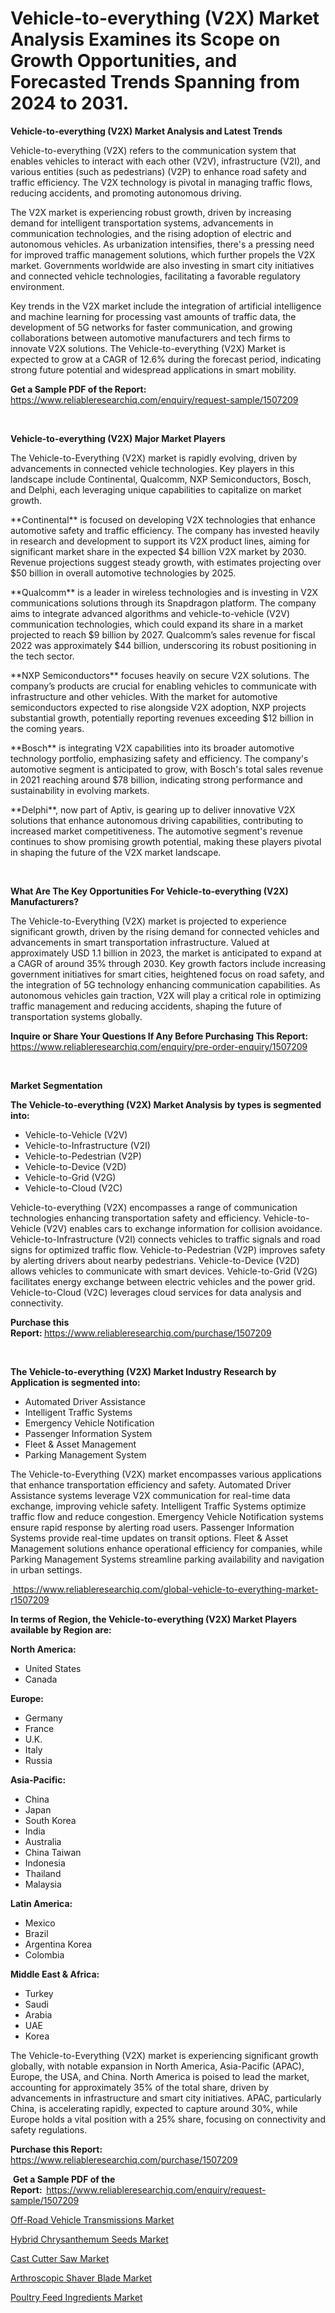 <p><h1>Vehicle-to-everything (V2X) Market Analysis Examines its Scope on Growth Opportunities, and Forecasted Trends Spanning from 2024 to 2031.</h1></p><p><strong>Vehicle-to-everything (V2X) Market Analysis and Latest Trends</strong></p>
<p><p>Vehicle-to-everything (V2X) refers to the communication system that enables vehicles to interact with each other (V2V), infrastructure (V2I), and various entities (such as pedestrians) (V2P) to enhance road safety and traffic efficiency. The V2X technology is pivotal in managing traffic flows, reducing accidents, and promoting autonomous driving.</p><p>The V2X market is experiencing robust growth, driven by increasing demand for intelligent transportation systems, advancements in communication technologies, and the rising adoption of electric and autonomous vehicles. As urbanization intensifies, there's a pressing need for improved traffic management solutions, which further propels the V2X market. Governments worldwide are also investing in smart city initiatives and connected vehicle technologies, facilitating a favorable regulatory environment.</p><p>Key trends in the V2X market include the integration of artificial intelligence and machine learning for processing vast amounts of traffic data, the development of 5G networks for faster communication, and growing collaborations between automotive manufacturers and tech firms to innovate V2X solutions. The Vehicle-to-everything (V2X) Market is expected to grow at a CAGR of 12.6% during the forecast period, indicating strong future potential and widespread applications in smart mobility.</p></p>
<p><strong>Get a Sample PDF of the Report:&nbsp;</strong> <a href="https://www.reliableresearchiq.com/enquiry/request-sample/1507209?utm_campaign=1141&utm_medium=2&utm_source=Github&utm_content=ia&utm_term=03112024&utm_id=vehicle-to-everything-v2x">https://www.reliableresearchiq.com/enquiry/request-sample/1507209</a></p>
<p>&nbsp;</p>
<p><strong>Vehicle-to-everything (V2X) Major Market Players</strong></p>
<p><p>The Vehicle-to-Everything (V2X) market is rapidly evolving, driven by advancements in connected vehicle technologies. Key players in this landscape include Continental, Qualcomm, NXP Semiconductors, Bosch, and Delphi, each leveraging unique capabilities to capitalize on market growth.</p><p>**Continental** is focused on developing V2X technologies that enhance automotive safety and traffic efficiency. The company has invested heavily in research and development to support its V2X product lines, aiming for significant market share in the expected $4 billion V2X market by 2030. Revenue projections suggest steady growth, with estimates projecting over $50 billion in overall automotive technologies by 2025.</p><p>**Qualcomm** is a leader in wireless technologies and is investing in V2X communications solutions through its Snapdragon platform. The company aims to integrate advanced algorithms and vehicle-to-vehicle (V2V) communication technologies, which could expand its share in a market projected to reach $9 billion by 2027. Qualcomm’s sales revenue for fiscal 2022 was approximately $44 billion, underscoring its robust positioning in the tech sector.</p><p>**NXP Semiconductors** focuses heavily on secure V2X solutions. The company’s products are crucial for enabling vehicles to communicate with infrastructure and other vehicles. With the market for automotive semiconductors expected to rise alongside V2X adoption, NXP projects substantial growth, potentially reporting revenues exceeding $12 billion in the coming years.</p><p>**Bosch** is integrating V2X capabilities into its broader automotive technology portfolio, emphasizing safety and efficiency. The company's automotive segment is anticipated to grow, with Bosch's total sales revenue in 2021 reaching around $78 billion, indicating strong performance and sustainability in evolving markets.</p><p>**Delphi**, now part of Aptiv, is gearing up to deliver innovative V2X solutions that enhance autonomous driving capabilities, contributing to increased market competitiveness. The automotive segment's revenue continues to show promising growth potential, making these players pivotal in shaping the future of the V2X market landscape.</p></p>
<p>&nbsp;</p>
<p><strong>What Are The Key Opportunities For Vehicle-to-everything (V2X) Manufacturers?</strong></p>
<p><p>The Vehicle-to-Everything (V2X) market is projected to experience significant growth, driven by the rising demand for connected vehicles and advancements in smart transportation infrastructure. Valued at approximately USD 1.1 billion in 2023, the market is anticipated to expand at a CAGR of around 35% through 2030. Key growth factors include increasing government initiatives for smart cities, heightened focus on road safety, and the integration of 5G technology enhancing communication capabilities. As autonomous vehicles gain traction, V2X will play a critical role in optimizing traffic management and reducing accidents, shaping the future of transportation systems globally.</p></p>
<p><strong>Inquire or Share Your Questions If Any Before Purchasing This Report:</strong> <a href="https://www.reliableresearchiq.com/enquiry/pre-order-enquiry/1507209?utm_campaign=1141&utm_medium=2&utm_source=Github&utm_content=ia&utm_term=03112024&utm_id=vehicle-to-everything-v2x">https://www.reliableresearchiq.com/enquiry/pre-order-enquiry/1507209</a></p>
<p>&nbsp;</p>
<p><strong>Market Segmentation</strong></p>
<p><strong>The Vehicle-to-everything (V2X) Market Analysis by types is segmented into:</strong></p>
<p><ul><li>Vehicle-to-Vehicle (V2V)</li><li>Vehicle-to-Infrastructure (V2I)</li><li>Vehicle-to-Pedestrian (V2P)</li><li>Vehicle-to-Device (V2D)</li><li>Vehicle-to-Grid (V2G)</li><li>Vehicle-to-Cloud (V2C)</li></ul></p>
<p><p>Vehicle-to-everything (V2X) encompasses a range of communication technologies enhancing transportation safety and efficiency. Vehicle-to-Vehicle (V2V) enables cars to exchange information for collision avoidance. Vehicle-to-Infrastructure (V2I) connects vehicles to traffic signals and road signs for optimized traffic flow. Vehicle-to-Pedestrian (V2P) improves safety by alerting drivers about nearby pedestrians. Vehicle-to-Device (V2D) allows vehicles to communicate with smart devices. Vehicle-to-Grid (V2G) facilitates energy exchange between electric vehicles and the power grid. Vehicle-to-Cloud (V2C) leverages cloud services for data analysis and connectivity.</p></p>
<p><strong>Purchase this Report:&nbsp;</strong><a href="https://www.reliableresearchiq.com/purchase/1507209?utm_campaign=1141&utm_medium=2&utm_source=Github&utm_content=ia&utm_term=03112024&utm_id=vehicle-to-everything-v2x">https://www.reliableresearchiq.com/purchase/1507209</a></p>
<p>&nbsp;</p>
<p><strong>The Vehicle-to-everything (V2X) Market Industry Research by Application is segmented into:</strong></p>
<p><ul><li>Automated Driver Assistance</li><li>Intelligent Traffic Systems</li><li>Emergency Vehicle Notification</li><li>Passenger Information System</li><li>Fleet & Asset Management</li><li>Parking Management System</li></ul></p>
<p><p>The Vehicle-to-Everything (V2X) market encompasses various applications that enhance transportation efficiency and safety. Automated Driver Assistance systems leverage V2X communication for real-time data exchange, improving vehicle safety. Intelligent Traffic Systems optimize traffic flow and reduce congestion. Emergency Vehicle Notification systems ensure rapid response by alerting road users. Passenger Information Systems provide real-time updates on transit options. Fleet & Asset Management solutions enhance operational efficiency for companies, while Parking Management Systems streamline parking availability and navigation in urban settings.</p></p>
<p><a href="https://www.reliableresearchiq.com/global-vehicle-to-everything-market-r1507209?utm_campaign=1141&utm_medium=2&utm_source=Github&utm_content=ia&utm_term=03112024&utm_id=vehicle-to-everything-v2x">&nbsp;https://www.reliableresearchiq.com/global-vehicle-to-everything-market-r1507209</a></p>
<p><strong>In terms of Region, the Vehicle-to-everything (V2X) Market Players available by Region are:</strong></p>
<p>
    <p> <strong> North America: </strong>
        <ul>
            <li>United States</li>
            <li>Canada</li>
        </ul>
        </p> 
    <p> <strong> Europe: </strong>
        <ul>
            <li>Germany</li>
            <li>France</li>
            <li>U.K.</li>
            <li>Italy</li>
            <li>Russia</li>
        </ul>
        </p> 
    <p> <strong> Asia-Pacific: </strong>
        <ul>
            <li>China</li>
            <li>Japan</li>
            <li>South Korea</li>
            <li>India</li>
            <li>Australia</li>
            <li>China Taiwan</li>
            <li>Indonesia</li>
            <li>Thailand</li>
            <li>Malaysia</li>
        </ul>
        </p> 
    <p> <strong> Latin America: </strong>
        <ul>
            <li>Mexico</li>
            <li>Brazil</li>
            <li>Argentina Korea</li>
            <li>Colombia</li>
        </ul>
        </p> 
    <p> <strong> Middle East & Africa: </strong>
        <ul>
            <li>Turkey</li>
            <li>Saudi</li>
            <li>Arabia</li>
            <li>UAE</li>
            <li>Korea</li>
        </ul>
    </p>
    </p>
<p><p>The Vehicle-to-Everything (V2X) market is experiencing significant growth globally, with notable expansion in North America, Asia-Pacific (APAC), Europe, the USA, and China. North America is poised to lead the market, accounting for approximately 35% of the total share, driven by advancements in infrastructure and smart city initiatives. APAC, particularly China, is accelerating rapidly, expected to capture around 30%, while Europe holds a vital position with a 25% share, focusing on connectivity and safety regulations.</p></p>
<p><strong>Purchase this Report: </strong><a href="https://www.reliableresearchiq.com/purchase/1507209?utm_campaign=1141&utm_medium=2&utm_source=Github&utm_content=ia&utm_term=03112024&utm_id=vehicle-to-everything-v2x">https://www.reliableresearchiq.com/purchase/1507209</a></p>
<p>&nbsp;<strong>Get a Sample PDF of the Report:&nbsp;&nbsp;</strong><a href="https://www.reliableresearchiq.com/enquiry/request-sample/1507209?utm_campaign=1141&utm_medium=2&utm_source=Github&utm_content=ia&utm_term=03112024&utm_id=vehicle-to-everything-v2x">https://www.reliableresearchiq.com/enquiry/request-sample/1507209</a></p>
<p><strong></strong></p>
<p><p><a href="https://github.com/lmorisekv5e/Market-Research-Report-List-1/blob/main/off-road-vehicle-transmissions-market.md?utm_campaign=1141&utm_medium=2&utm_source=Github&utm_content=ia&utm_term=03112024&utm_id=vehicle-to-everything-v2x">Off-Road Vehicle Transmissions Market</a></p><p><a href="https://www.linkedin.com/pulse/hybrid-chrysanthemum-seeds-market-navigating-challenges-5iube?utm_campaign=1141&utm_medium=2&utm_source=Github&utm_content=ia&utm_term=03112024&utm_id=vehicle-to-everything-v2x">Hybrid Chrysanthemum Seeds Market</a></p><p><a href="https://issuu.com/reportprime-2/docs/cast-cutter-saw-market-size-2030.pp_0d639b6125a0ac?utm_campaign=1141&utm_medium=2&utm_source=Github&utm_content=ia&utm_term=03112024&utm_id=vehicle-to-everything-v2x">Cast Cutter Saw Market</a></p><p><a href="https://issuu.com/reportprime-2/docs/arthroscopic-shaver-blade-market-si_ecc73da3541b2a?utm_campaign=1141&utm_medium=2&utm_source=Github&utm_content=ia&utm_term=03112024&utm_id=vehicle-to-everything-v2x">Arthroscopic Shaver Blade Market</a></p><p><a href="https://www.linkedin.com/pulse/poultry-feed-ingredients-market-global-regional-analysis-dfipe?utm_campaign=1141&utm_medium=2&utm_source=Github&utm_content=ia&utm_term=03112024&utm_id=vehicle-to-everything-v2x">Poultry Feed Ingredients Market</a></p></p>